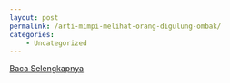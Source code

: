 ```yaml
---
layout: post
permalink: /arti-mimpi-melihat-orang-digulung-ombak/
categories:
    - Uncategorized
---
```


[Baca Selengkapnya](/07)